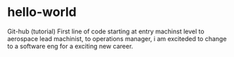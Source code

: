 # hello-world
Git-hub (tutorial) First line of code
starting at entry machinst level to aerospace lead machinist, to operations manager, i am 
exciteded to change to a software eng for a exciting new career.

